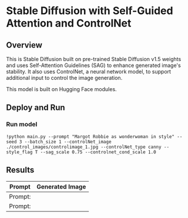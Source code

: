 # Stable Diffusion with Self-Guided Attention and ControlNet

## Overview

This is Stable Diffusion built on pre-trained Stable Diffusion v1.5 weights and uses Self-Attention Guidelines (SAG) to enhance generated image's stability. It also uses ControlNet, a neural network model, to support additional input to control the image generation.

This model is built on Hugging Face modules.

## Deploy and Run

### Run model

```
!python main.py --prompt "Margot Robbie as wonderwoman in style" --seed 3 --batch_size 1 --controlNet_image ./control_images/controlimage_1.jpg --controlNet_type canny --style_flag T --sag_scale 0.75 --controlnet_cond_scale 1.0
```

## Results

| Prompt   | Generated Image |
|----------|-----------------|
| Prompt:  |                 |
| Prompt:  |                 |
